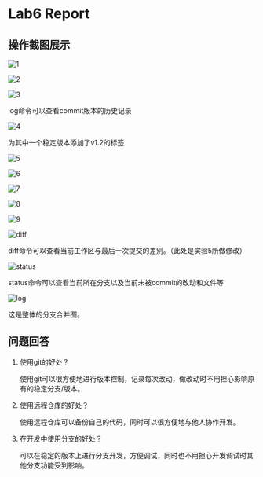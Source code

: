 # Lab6 Report

## 操作截图展示

![1](./ref/1.PNG)

![2](./ref/2.PNG)

![3](./ref/3.PNG)

log命令可以查看commit版本的历史记录

![4](./ref/4.PNG)

为其中一个稳定版本添加了v1.2的标签

![5](./ref/5.PNG)

![6](./ref/6.PNG)

![7](./ref/7.PNG)

![8](./ref/8.PNG)

![9](./ref/9.PNG)

![diff](./ref/diff.PNG)

diff命令可以查看当前工作区与最后一次提交的差别。（此处是实验5所做修改）

![status](./ref/status.PNG)

status命令可以查看当前所在分支以及当前未被commit的改动和文件等

![log](./ref/log.PNG)

这是整体的分支合并图。

## 问题回答

1. 使用git的好处？

   使用git可以很方便地进行版本控制，记录每次改动，做改动时不用担心影响原有的稳定分支/版本。

2. 使用远程仓库的好处？

   使用远程仓库可以备份自己的代码，同时可以很方便地与他人协作开发。

3. 在开发中使用分支的好处？

   可以在稳定的版本上进行分支开发，方便调试，同时也不用担心开发调试时其他分支功能受到影响。
